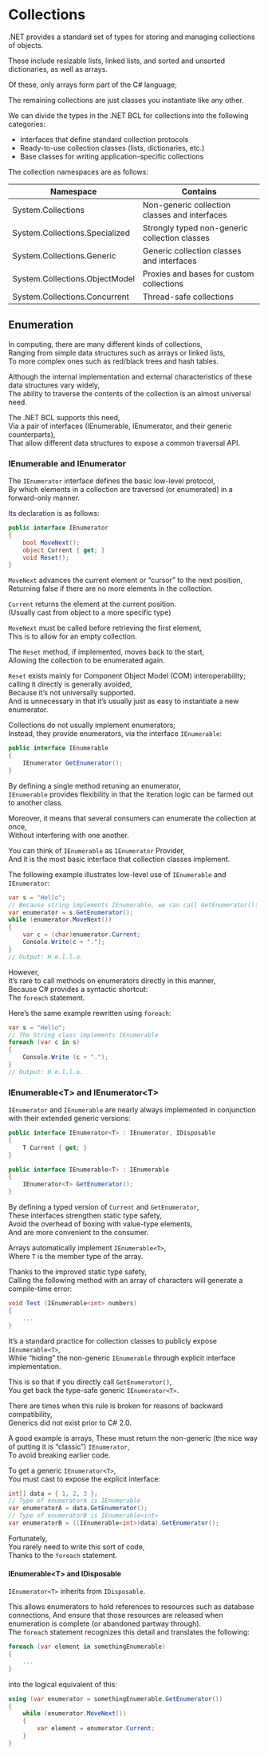 # Collections

.NET provides a standard set of types for storing and managing collections of objects.

These include resizable lists, linked lists, and sorted and unsorted dictionaries, as well as arrays.

Of these, only arrays form part of the C# language;

The remaining collections are just classes you instantiate like any other.

We can divide the types in the .NET BCL for collections into the following categories:

- Interfaces that define standard collection protocols
- Ready-to-use collection classes (lists, dictionaries, etc.)
- Base classes for writing application-specific collections

The collection namespaces are as follows:

| Namespace                      | Contains                                      |
| ------------------------------ | --------------------------------------------- |
| System.Collections             | Non-generic collection classes and interfaces |
| System.Collections.Specialized | Strongly typed non-generic collection classes |
| System.Collections.Generic     | Generic collection classes and interfaces     |
| System.Collections.ObjectModel | Proxies and bases for custom collections      |
| System.Collections.Concurrent  | Thread-safe collections                       |

## Enumeration

In computing, there are many different kinds of collections,  
Ranging from simple data structures such as arrays or linked lists,  
To more complex ones such as red/black trees and hash tables.

Although the internal implementation and external characteristics of these data structures vary widely,  
The ability to traverse the contents of the collection is an almost universal need.

The .NET BCL supports this need,  
Via a pair of interfaces (IEnumerable, IEnumerator, and their generic counterparts),  
That allow different data structures to expose a common traversal API.

### IEnumerable and IEnumerator

The `IEnumerator` interface defines the basic low-level protocol,  
By which elements in a collection are traversed (or enumerated) in a forward-only manner.

Its declaration is as follows:

```cs
public interface IEnumerator
{
    bool MoveNext();
    object Current { get; }
    void Reset();
}
```

`MoveNext` advances the current element or “cursor” to the next position,  
Returning false if there are no more elements in the collection.

`Current` returns the element at the current position.  
(Usually cast from object to a more specific type)

`MoveNext` must be called before retrieving the first element,  
This is to allow for an empty collection.

The `Reset` method, if implemented, moves back to the start,  
Allowing the collection to be enumerated again.

`Reset` exists mainly for Component Object Model (COM) interoperability;  
calling it directly is generally avoided,  
Because it’s not universally supported.  
And is unnecessary in that it’s usually just as easy to instantiate a new enumerator.

Collections do not usually implement enumerators;  
Instead, they provide enumerators, via the interface `IEnumerable`:

```cs
public interface IEnumerable
{
    IEnumerator GetEnumerator();
}
```

By defining a single method retuning an enumerator,  
`IEnumerable` provides flexibility in that the iteration logic can be farmed out to another class.

Moreover, it means that several consumers can enumerate the collection at once,  
Without interfering with one another.

You can think of `IEnumerable` as `IEnumerator` Provider,  
And it is the most basic interface that collection classes implement.

The following example illustrates low-level use of `IEnumerable` and `IEnumerator`:

```cs
var s = "Hello";
// Because string implements IEnumerable, we can call GetEnumerator():
var enumerator = s.GetEnumerator();
while (enumerator.MoveNext())
{
    var c = (char)enumerator.Current;
    Console.Write(c + ".");
}
// Output: H.e.l.l.o.
```

However,  
It’s rare to call methods on enumerators directly in this manner,  
Because C# provides a syntactic shortcut:  
The `foreach` statement.

Here’s the same example rewritten using `foreach`:

```cs
var s = "Hello";
// The String class implements IEnumerable
foreach (var c in s)
{
    Console.Write (c + ".");
}
// Output: H.e.l.l.o.
```

### IEnumerable\<T\> and IEnumerator\<T\>

`IEnumerator` and `IEnumerable` are nearly always implemented in conjunction with their extended generic versions:

```cs
public interface IEnumerator<T> : IEnumerator, IDisposable
{
    T Current { get; }
}

public interface IEnumerable<T> : IEnumerable
{
    IEnumerator<T> GetEnumerator();
}
```

By defining a typed version of `Current` and `GetEnumerator`,  
These interfaces strengthen static type safety,  
Avoid the overhead of boxing with value-type elements,  
And are more convenient to the consumer.

Arrays automatically implement `IEnumerable<T>`,  
Where `T` is the member type of the array.

Thanks to the improved static type safety,  
Calling the following method with an array of characters will generate a compile-time error:

```cs
void Test (IEnumerable<int> numbers)
{
    ...
}
```

It’s a standard practice for collection classes to publicly expose `IEnumerable<T>`,  
While “hiding” the non-generic `IEnumerable` through explicit interface implementation.

This is so that if you directly call `GetEnumerator()`,  
You get back the type-safe generic `IEnumerator<T>`.

There are times when this rule is broken for reasons of backward compatibility,  
Generics did not exist prior to C# 2.0.

A good example is arrays,
These must return the non-generic (the nice way of putting it is “classic”) `IEnumerator`,  
To avoid breaking earlier code.

To get a generic `IEnumerator<T>`,  
You must cast to expose the explicit interface:

```cs
int[] data = { 1, 2, 3 };
// Type of enumeratorA is IEnumerable
var enumeratorA = data.GetEnumerator();
// Type of enumeratorB is IEnumerable<int>
var enumeratorB = ((IEnumerable<int>)data).GetEnumerator();
```

Fortunately,  
You rarely need to write this sort of code,  
Thanks to the `foreach` statement.

#### IEnumerable\<T\> and IDisposable

`IEnumerator<T>` inherits from `IDisposable`.

This allows enumerators to hold references to resources such as database connections,
And ensure that those resources are released when enumeration is complete (or abandoned partway through).  
The `foreach` statement recognizes this detail and translates the following:

```cs
foreach (var element in somethingEnumerable)
{
    ...
}
```

into the logical equivalent of this:

```cs
using (var enumerator = somethingEnumerable.GetEnumerator())
{
    while (enumerator.MoveNext())
    {
        var element = enumerator.Current;
    }
}
```
